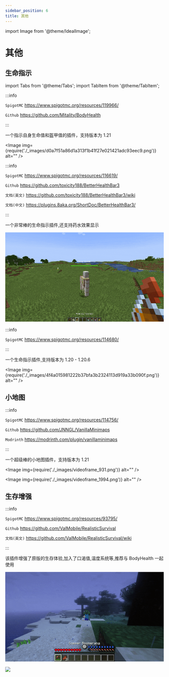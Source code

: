 ```yaml
---
sidebar_position: 6
title: 其他
---
```


import Image from '@theme/IdealImage';

# 其他

## 生命指示

import Tabs from '@theme/Tabs';
import TabItem from '@theme/TabItem';

<Tabs queryString="health">
<TabItem value="bh" label="BodyHealth(免费)">

:::info

`SpigotMC` https://www.spigotmc.org/resources/119966/

`Github` https://github.com/Mitality/BodyHealth

:::

一个指示自身生命值和盔甲值的插件，支持版本为 1.21

<Image img={require('./_images/d0a7f51a86d1a313f1b41f27e021421adc93eec9.png')} alt="" />

</TabItem>
<TabItem value="health" label="BetterHealthBar(付费)">

:::info

`SpigotMC` https://www.spigotmc.org/resources/116619/

`Github` https://github.com/toxicity188/BetterHealthBar3

`文档(英文)` https://github.com/toxicity188/BetterHealthBar3/wiki

`文档(中文)` https://plugins.8aka.org/ShortDoc/BetterHealthBar3/

:::

一个非常棒的生命指示插件,还支持药水效果显示

![](_images/30a53ea3a4d029784f4ed54d17a335e099b805b4.gif)

</TabItem>
<TabItem value="vitalo" label="Vitalo(付费)">

:::info

`SpigotMC` https://www.spigotmc.org/resources/114680/

:::

一个生命指示插件,支持版本为 1.20 - 1.20.6

<Image img={require('./_images/4f4a015981222b37bfa3b2324113d919a33b090f.png')} alt="" />

</TabItem>
</Tabs>

## 小地图

:::info

`SpigotMC` https://www.spigotmc.org/resources/114756/

`Github` https://github.com/JNNGL/VanillaMinimaps

`Modrinth` https://modrinth.com/plugin/vanillaminimaps

:::

一个超级棒的小地图插件，支持版本为 1.21

<Image img={require('./_images/videoframe_931.png')} alt="" />

<Image img={require('./_images/videoframe_1994.png')} alt="" />

## 生存增强

:::info

`SpigotMC` https://www.spigotmc.org/resources/93795/

`Github` https://github.com/ValMobile/RealisticSurvival

`文档(英文)` https://github.com/ValMobile/RealisticSurvival/wiki

:::

该插件增强了原版的生存体验,加入了口渴值,温度系统等,推荐与 BodyHealth 一起使用

![](_images/f6b239e0689c433ef5a2c0e85f710e988bf1ba4e.gif)

![](_images/272f487d799270ea2e204de73236dda77d18f954.gif)